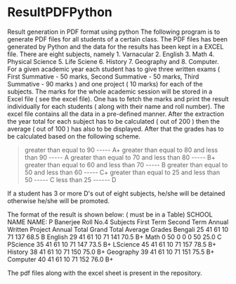 # ResultPDFPython
Result generation in PDF format using python
The following program is to generate PDF files for all students of a certain class. The PDF files has been generated by Python and the data for the results has been kept in a EXCEL file. There are eight subjects, namely 1. Varnacular 2. English 3. Math 4. Physical Science 5. Life Sciene 6. History 7. Geography and 8. Computer. For a given academic year each student has to give three written exams ( First Summative - 50 marks, Second Summative - 50 marks, Third Summative - 90 marks ) and one project ( 10 marks) for each of the subjects. The marks for the whole academic session will be stored in a Excel file ( see the excel file). One has to fetch the marks and print the result individually for each students ( along with their name and roll number). The excel file contains all the data in a pre-defined manner. After the extraction the year total for each subject has to be calculated ( out of 200 ) then the average ( out of 100 ) has also to be displayed. After that the grades has to be calculated based on the following scheme.
  > greater than equal to 90 ----- A+
  > greater than equal to 80 and less than 90 ----- A 
  > greater than equal to 70 and less than 80 ----- B+
  > greater than equal to 60 and less than 70 ----- B
  > greater than equal to 50 and less than 60 ----- C+
  > greater than equal to 25 and less than 50 ----- C
  > less than 25 ------ D

If a student has 3 or more D's out of eight subjects, he/she will be detained otherwise he/she will be promoted.

The format of the result is shown below: ( must be in a Table)
                      SCHOOL NAME
NAME:       P Banerjee                            Roll No.4
Subjects    First Term    Second Term     Annual Written    Project     Annual Total    Grand Total     Average     Grades
Bengali       25              41              61              10            71              137           68.5        B
English       29              41              61              10            71              141           70.5        B+
Math          0               50              0               0             0               50            25.0        C
PScience      35              41              61              10            71              147           73.5        B+
LScience      45              41              61              10            71              157           78.5        B+
History       38              41              61              10            71              150           75.0        B+
Geography     39              41              61              10            71              151           75.5        B+
Computer      40              41              61              10            71              152           76.0        B+

The pdf files along with the excel sheet is present in the repository.

